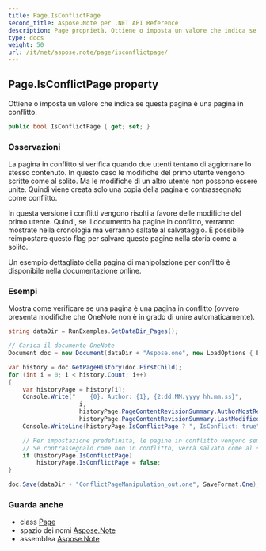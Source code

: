```yaml
---
title: Page.IsConflictPage
second_title: Aspose.Note per .NET API Reference
description: Page proprietà. Ottiene o imposta un valore che indica se questa pagina è una pagina in conflitto.
type: docs
weight: 50
url: /it/net/aspose.note/page/isconflictpage/
---
```

## Page.IsConflictPage property

Ottiene o imposta un valore che indica se questa pagina è una pagina in conflitto.

```csharp
public bool IsConflictPage { get; set; }
```

### Osservazioni

La pagina in conflitto si verifica quando due utenti tentano di aggiornare lo stesso contenuto. In questo caso le modifiche del primo utente vengono scritte come al solito. Ma le modifiche di un altro utente non possono essere unite. Quindi viene creata solo una copia della pagina e contrassegnato come conflitto.

In questa versione i conflitti vengono risolti a favore delle modifiche del primo utente. Quindi, se il documento ha pagine in conflitto, verranno mostrate nella cronologia ma verranno saltate al salvataggio. È possibile reimpostare questo flag per salvare queste pagine nella storia come al solito.

Un esempio dettagliato della pagina di manipolazione per conflitto è disponibile nella documentazione online.

### Esempi

Mostra come verificare se una pagina è una pagina in conflitto (ovvero presenta modifiche che OneNote non è in grado di unire automaticamente).

```csharp
string dataDir = RunExamples.GetDataDir_Pages();

// Carica il documento OneNote
Document doc = new Document(dataDir + "Aspose.one", new LoadOptions { LoadHistory = true });

var history = doc.GetPageHistory(doc.FirstChild);
for (int i = 0; i < history.Count; i++)
{
    var historyPage = history[i];
    Console.Write("    {0}. Author: {1}, {2:dd.MM.yyyy hh.mm.ss}",
                    i,
                    historyPage.PageContentRevisionSummary.AuthorMostRecent,
                    historyPage.PageContentRevisionSummary.LastModifiedTime);
    Console.WriteLine(historyPage.IsConflictPage ? ", IsConflict: true" : string.Empty);

    // Per impostazione predefinita, le pagine in conflitto vengono semplicemente saltate al salvataggio.
    // Se contrassegnalo come non in conflitto, verrà salvato come al solito nella cronologia.
    if (historyPage.IsConflictPage)
        historyPage.IsConflictPage = false;
}

doc.Save(dataDir + "ConflictPageManipulation_out.one", SaveFormat.One);
```

### Guarda anche

* class [Page](../)
* spazio dei nomi [Aspose.Note](../../page/)
* assemblea [Aspose.Note](../../../)


